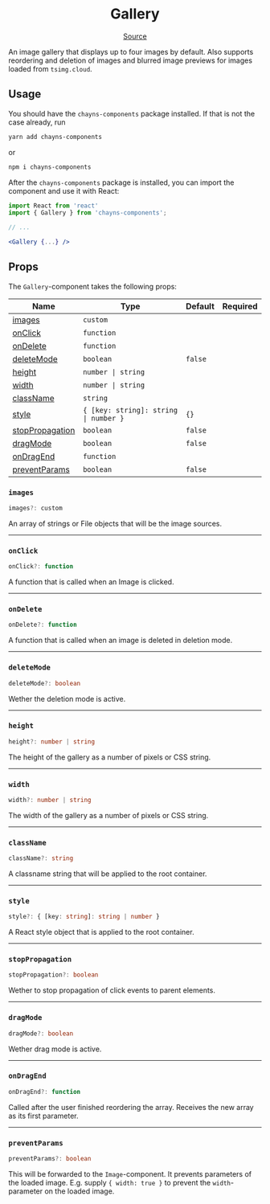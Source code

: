 <h1 align="center">Gallery</h1>

<p align="center">
    <a href="src/react-chayns-gallery/component/Gallery.jsx">Source</a>
</p>

An image gallery that displays up to four images by default. Also supports
reordering and deletion of images and blurred image previews for images loaded
from `tsimg.cloud`.

## Usage

You should have the `chayns-components` package installed. If that is not the
case already, run

```bash
yarn add chayns-components
```

or

```bash
npm i chayns-components
```

After the `chayns-components` package is installed, you can import the component
and use it with React:

```jsx
import React from 'react'
import { Gallery } from 'chayns-components';

// ...

<Gallery {...} />
```

## Props

The `Gallery`-component takes the following props:

| Name                                | Type                                  | Default | Required |
| ----------------------------------- | ------------------------------------- | ------- | :------: |
| [images](#images)                   | `custom`                              |         |          |
| [onClick](#onclick)                 | `function`                            |         |          |
| [onDelete](#ondelete)               | `function`                            |         |          |
| [deleteMode](#deletemode)           | `boolean`                             | `false` |          |
| [height](#height)                   | `number \| string`                    |         |          |
| [width](#width)                     | `number \| string`                    |         |          |
| [className](#classname)             | `string`                              |         |          |
| [style](#style)                     | `{ [key: string]: string \| number }` | `{}`    |          |
| [stopPropagation](#stoppropagation) | `boolean`                             | `false` |          |
| [dragMode](#dragmode)               | `boolean`                             | `false` |          |
| [onDragEnd](#ondragend)             | `function`                            |         |          |
| [preventParams](#preventparams)     | `boolean`                             | `false` |          |

### `images`

```ts
images?: custom
```

An array of strings or File objects that will be the image sources.

---

### `onClick`

```ts
onClick?: function
```

A function that is called when an Image is clicked.

---

### `onDelete`

```ts
onDelete?: function
```

A function that is called when an image is deleted in deletion mode.

---

### `deleteMode`

```ts
deleteMode?: boolean
```

Wether the deletion mode is active.

---

### `height`

```ts
height?: number | string
```

The height of the gallery as a number of pixels or CSS string.

---

### `width`

```ts
width?: number | string
```

The width of the gallery as a number of pixels or CSS string.

---

### `className`

```ts
className?: string
```

A classname string that will be applied to the root container.

---

### `style`

```ts
style?: { [key: string]: string | number }
```

A React style object that is applied to the root container.

---

### `stopPropagation`

```ts
stopPropagation?: boolean
```

Wether to stop propagation of click events to parent elements.

---

### `dragMode`

```ts
dragMode?: boolean
```

Wether drag mode is active.

---

### `onDragEnd`

```ts
onDragEnd?: function
```

Called after the user finished reordering the array. Receives the new array as
its first parameter.

---

### `preventParams`

```ts
preventParams?: boolean
```

This will be forwarded to the `Image`-component. It prevents parameters of the
loaded image. E.g. supply `{ width: true }` to prevent the `width`-parameter on
the loaded image.
